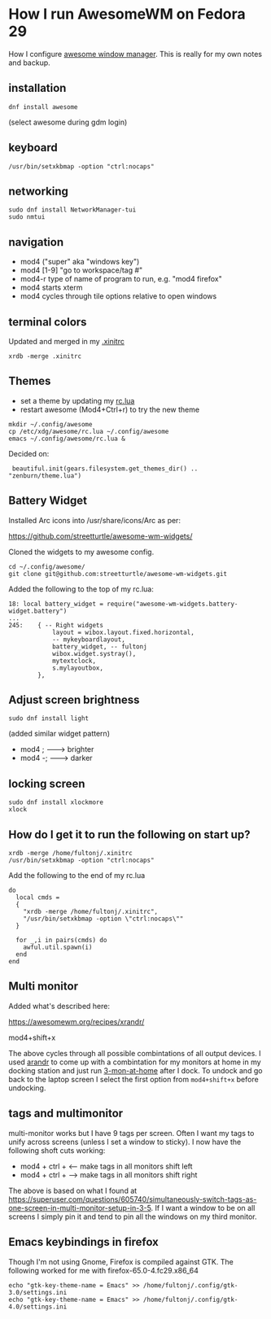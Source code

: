 # How I run AwesomeWM on Fedora 29

How I configure [awesome window manager](https://awesomewm.org).
This is really for my own notes and backup. 

## installation

`dnf install awesome`

(select awesome during gdm login)

## keyboard

`/usr/bin/setxkbmap -option "ctrl:nocaps"`

## networking

```
sudo dnf install NetworkManager-tui
sudo nmtui
```

## navigation

- mod4 ("super" aka "windows key")
- mod4 [1-9] "go to workspace/tag #"
- mod4-r type of name of program to run, e.g. "mod4 firefox"
- mod4 <enter> starts xterm
- mod4 <space> cycles through tile options relative to open windows 

## terminal colors

Updated and merged in my [.xinitrc](xinitrc)

`xrdb -merge .xinitrc`

## Themes

- set a theme by updating my [rc.lua](rc.lua)
- restart awesome (Mod4+Ctrl+r) to try the new theme

```
mkdir ~/.config/awesome
cp /etc/xdg/awesome/rc.lua ~/.config/awesome
emacs ~/.config/awesome/rc.lua &
```

Decided on:
```
 beautiful.init(gears.filesystem.get_themes_dir() .. "zenburn/theme.lua")
```

## Battery Widget

Installed Arc icons into /usr/share/icons/Arc as per:

 https://github.com/streetturtle/awesome-wm-widgets/

Cloned the widgets to my awesome config.

```
cd ~/.config/awesome/
git clone git@github.com:streetturtle/awesome-wm-widgets.git
```

Added the following to the top of my rc.lua:

```
18: local battery_widget = require("awesome-wm-widgets.battery-widget.battery")
...
245:    { -- Right widgets
            layout = wibox.layout.fixed.horizontal,
            -- mykeyboardlayout,
            battery_widget, -- fultonj
            wibox.widget.systray(),
            mytextclock,
            s.mylayoutbox,
        },
```

## Adjust screen brightness

`sudo dnf install light`

(added similar widget pattern)

- mod4 ;         ---> brighter
- mod4 <shift>-; ---> darker

## locking screen

```
sudo dnf install xlockmore
xlock
```

## How do I get it to run the following on start up?

```
xrdb -merge /home/fultonj/.xinitrc
/usr/bin/setxkbmap -option "ctrl:nocaps"
```

Add the following to the end of my rc.lua

```
do
  local cmds =
  {
    "xrdb -merge /home/fultonj/.xinitrc",
    "/usr/bin/setxkbmap -option \"ctrl:nocaps\""
  }

  for _,i in pairs(cmds) do
    awful.util.spawn(i)
  end
end
```

## Multi monitor

Added what's described here:

 https://awesomewm.org/recipes/xrandr/

mod4+shift+x

The above cycles through all possible combintations of all output
devices. I used [arandr](https://christian.amsuess.com/tools/arandr)
to come up with a combintation for my monitors at home in my docking
station and just run [3-mon-at-home](3-mon-at-home) after I dock. To
undock and go back to the laptop screen I select the first option from
`mod4+shift+x` before undocking.

## tags and multimonitor

multi-monitor works but I have 9 tags per screen. Often I want my tags
to unify across screens (unless I set a window to sticky). I now have
the following shoft cuts working:

- mod4 + ctrl + <-- make tags in all monitors shift left
- mod4 + ctrl + --> make tags in all monitors shift right

The above is based on what I found at https://superuser.com/questions/605740/simultaneously-switch-tags-as-one-screen-in-multi-monitor-setup-in-3-5.
If I want a window to be on all screens I simply pin it 
and tend to pin all the windows on my third monitor.

## Emacs keybindings in firefox

Though I'm not using Gnome, Firefox is compiled against GTK.
The following worked for me with firefox-65.0-4.fc29.x86_64

```
echo "gtk-key-theme-name = Emacs" >> /home/fultonj/.config/gtk-3.0/settings.ini
echo "gtk-key-theme-name = Emacs" >> /home/fultonj/.config/gtk-4.0/settings.ini
```
